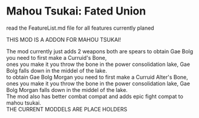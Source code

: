 # Mahou Tsukai: Fated Union
read the FeatureList.md file for all features currently planed

THIS MOD IS A ADDON FOR MAHOU TSUKAI!

The mod currently just adds 2 weapons both are spears
to obtain Gae Bolg you need to first make a Curruid's Bone,\
ones you make it you throw the bone in the power consolidation lake, Gae Bolg falls down in the middel of the lake.\
to obtain Gae Bolg Morgan you need to first make a Curruid Alter's Bone,\
ones you make it you throw the bone in the power consolidation lake, Gae Bolg Morgan falls down in the middel of the lake.\
The mod also has better combat compat and adds epic fight compat to mahou tsukai.\
THE CURRENT MODDELS ARE PLACE HOLDERS